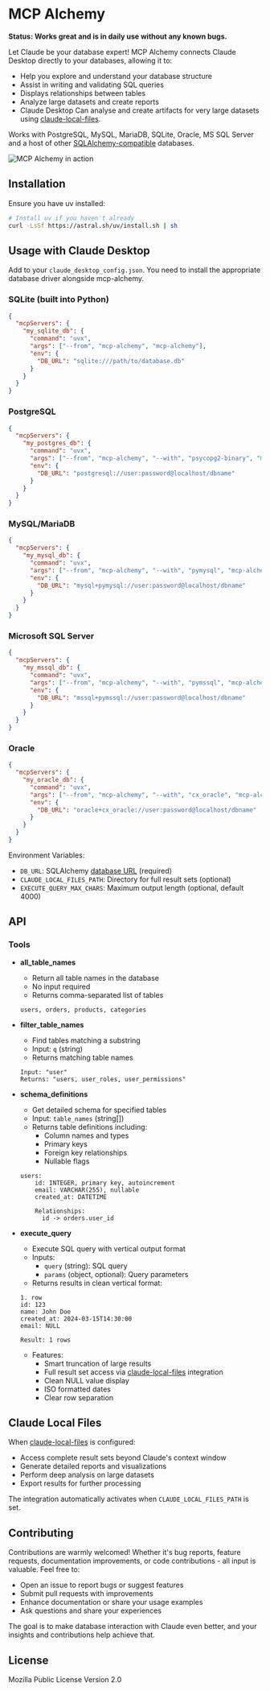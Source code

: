 # MCP Alchemy

**Status: Works great and is in daily use without any known bugs.**

Let Claude be your database expert! MCP Alchemy connects Claude Desktop directly to your databases, allowing it to:

- Help you explore and understand your database structure
- Assist in writing and validating SQL queries
- Displays relationships between tables
- Analyze large datasets and create reports
- Claude Desktop Can analyse and create artifacts for very large datasets using [claude-local-files](https://github.com/runekaagaard/claude-local-files).

Works with PostgreSQL, MySQL, MariaDB, SQLite, Oracle, MS SQL Server and a host of other [SQLAlchemy-compatible](https://docs.sqlalchemy.org/en/20/dialects/) databases.

![MCP Alchemy in action](screenshot.png)

## Installation

Ensure you have uv installed:
```bash
# Install uv if you haven't already
curl -LsSf https://astral.sh/uv/install.sh | sh
```

## Usage with Claude Desktop

Add to your `claude_desktop_config.json`. You need to install the appropriate database driver alongside mcp-alchemy.

### SQLite (built into Python)
```json
{
  "mcpServers": {
    "my_sqlite_db": {
      "command": "uvx",
      "args": ["--from", "mcp-alchemy", "mcp-alchemy"],
      "env": {
        "DB_URL": "sqlite:///path/to/database.db"
      }
    }
  }
}
```

### PostgreSQL
```json
{
  "mcpServers": {
    "my_postgres_db": {
      "command": "uvx",
      "args": ["--from", "mcp-alchemy", "--with", "psycopg2-binary", "mcp-alchemy"],
      "env": {
        "DB_URL": "postgresql://user:password@localhost/dbname"
      }
    }
  }
}
```

### MySQL/MariaDB
```json
{
  "mcpServers": {
    "my_mysql_db": {
      "command": "uvx",
      "args": ["--from", "mcp-alchemy", "--with", "pymysql", "mcp-alchemy"],
      "env": {
        "DB_URL": "mysql+pymysql://user:password@localhost/dbname"
      }
    }
  }
}
```

### Microsoft SQL Server
```json
{
  "mcpServers": {
    "my_mssql_db": {
      "command": "uvx",
      "args": ["--from", "mcp-alchemy", "--with", "pymssql", "mcp-alchemy"],
      "env": {
        "DB_URL": "mssql+pymssql://user:password@localhost/dbname"
      }
    }
  }
}
```

### Oracle
```json
{
  "mcpServers": {
    "my_oracle_db": {
      "command": "uvx",
      "args": ["--from", "mcp-alchemy", "--with", "cx_oracle", "mcp-alchemy"],
      "env": {
        "DB_URL": "oracle+cx_oracle://user:password@localhost/dbname"
      }
    }
  }
}
```

Environment Variables:

- `DB_URL`: SQLAlchemy [database URL](https://docs.sqlalchemy.org/en/20/core/engines.html#database-urls) (required)
- `CLAUDE_LOCAL_FILES_PATH`: Directory for full result sets (optional)
- `EXECUTE_QUERY_MAX_CHARS`: Maximum output length (optional, default 4000)

## API

### Tools

- **all_table_names**
  - Return all table names in the database
  - No input required
  - Returns comma-separated list of tables
  ```
  users, orders, products, categories
  ```

- **filter_table_names**
  - Find tables matching a substring
  - Input: `q` (string)
  - Returns matching table names
  ```
  Input: "user"
  Returns: "users, user_roles, user_permissions"
  ```

- **schema_definitions**
  - Get detailed schema for specified tables
  - Input: `table_names` (string[])
  - Returns table definitions including:
    - Column names and types
    - Primary keys
    - Foreign key relationships
    - Nullable flags
  ```
  users:
      id: INTEGER, primary key, autoincrement
      email: VARCHAR(255), nullable
      created_at: DATETIME
      
      Relationships:
        id -> orders.user_id
  ```

- **execute_query**
  - Execute SQL query with vertical output format
  - Inputs:
    - `query` (string): SQL query
    - `params` (object, optional): Query parameters
  - Returns results in clean vertical format:
  ```
  1. row
  id: 123
  name: John Doe
  created_at: 2024-03-15T14:30:00
  email: NULL

  Result: 1 rows
  ```
  - Features:
    - Smart truncation of large results
    - Full result set access via [claude-local-files](https://github.com/runekaagaard/claude-local-files) integration
    - Clean NULL value display
    - ISO formatted dates
    - Clear row separation

## Claude Local Files

When [claude-local-files](https://github.com/runekaagaard/claude-local-files) is configured:

- Access complete result sets beyond Claude's context window
- Generate detailed reports and visualizations
- Perform deep analysis on large datasets
- Export results for further processing

The integration automatically activates when `CLAUDE_LOCAL_FILES_PATH` is set.

## Contributing

Contributions are warmly welcomed! Whether it's bug reports, feature requests, documentation improvements, or code contributions - all input is valuable. Feel free to:

- Open an issue to report bugs or suggest features
- Submit pull requests with improvements
- Enhance documentation or share your usage examples
- Ask questions and share your experiences

The goal is to make database interaction with Claude even better, and your insights and contributions help achieve that.

## License

Mozilla Public License Version 2.0 
